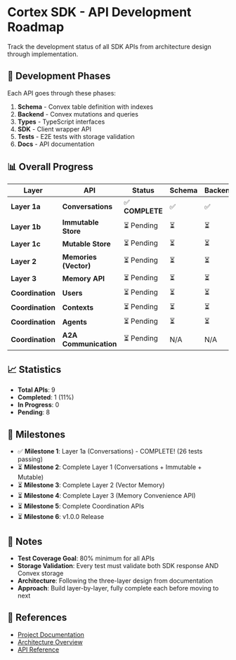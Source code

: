 # Cortex SDK - API Development Roadmap

Track the development status of all SDK APIs from architecture design through implementation.

## 🎯 Development Phases

Each API goes through these phases:

1. **Schema** - Convex table definition with indexes
2. **Backend** - Convex mutations and queries
3. **Types** - TypeScript interfaces
4. **SDK** - Client wrapper API
5. **Tests** - E2E tests with storage validation
6. **Docs** - API documentation

## 📊 Overall Progress

| Layer            | API                   | Status          | Schema | Backend | Types | SDK | Tests       | Docs |
| ---------------- | --------------------- | --------------- | ------ | ------- | ----- | --- | ----------- | ---- |
| **Layer 1a**     | **Conversations**     | ✅ **COMPLETE** | ✅     | ✅      | ✅    | ✅  | ✅ 26 tests | ⏳   |
| **Layer 1b**     | **Immutable Store**   | ⏳ Pending      | ⏳     | ⏳      | ⏳    | ⏳  | ⏳          | ⏳   |
| **Layer 1c**     | **Mutable Store**     | ⏳ Pending      | ⏳     | ⏳      | ⏳    | ⏳  | ⏳          | ⏳   |
| **Layer 2**      | **Memories (Vector)** | ⏳ Pending      | ⏳     | ⏳      | ⏳    | ⏳  | ⏳          | ⏳   |
| **Layer 3**      | **Memory API**        | ⏳ Pending      | ⏳     | ⏳      | ⏳    | ⏳  | ⏳          | ⏳   |
| **Coordination** | **Users**             | ⏳ Pending      | ⏳     | ⏳      | ⏳    | ⏳  | ⏳          | ⏳   |
| **Coordination** | **Contexts**          | ⏳ Pending      | ⏳     | ⏳      | ⏳    | ⏳  | ⏳          | ⏳   |
| **Coordination** | **Agents**            | ⏳ Pending      | ⏳     | ⏳      | ⏳    | ⏳  | ⏳          | ⏳   |
| **Coordination** | **A2A Communication** | ⏳ Pending      | N/A    | N/A     | ⏳    | ⏳  | ⏳          | ⏳   |

## 📈 Statistics

- **Total APIs**: 9
- **Completed**: 1 (11%)
- **In Progress**: 0
- **Pending**: 8

## 🎉 Milestones

- ✅ **Milestone 1**: Layer 1a (Conversations) - COMPLETE! (26 tests passing)
- ⏳ **Milestone 2**: Complete Layer 1 (Conversations + Immutable + Mutable)
- ⏳ **Milestone 3**: Complete Layer 2 (Vector Memory)
- ⏳ **Milestone 4**: Complete Layer 3 (Memory Convenience API)
- ⏳ **Milestone 5**: Complete Coordination APIs
- ⏳ **Milestone 6**: v1.0.0 Release

## 📝 Notes

- **Test Coverage Goal**: 80% minimum for all APIs
- **Storage Validation**: Every test must validate both SDK response AND Convex storage
- **Architecture**: Following the three-layer design from documentation
- **Approach**: Build layer-by-layer, fully complete each before moving to next

## 🔗 References

- [Project Documentation](../../Documentation/)
- [Architecture Overview](../../Documentation/04-architecture/01-system-overview.md)
- [API Reference](../../Documentation/03-api-reference/)
